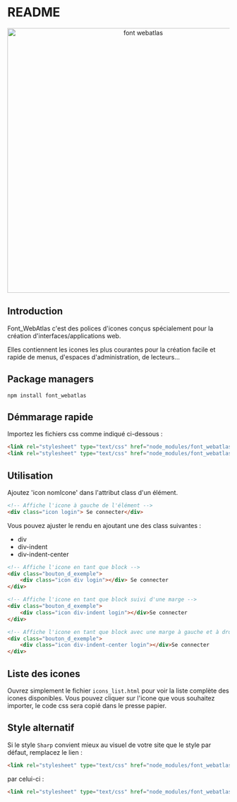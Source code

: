 # README

<p align="center">
    <img alt="font webatlas" src="https://lmoraes.fr/assets/git/font_webatlas.png" width="600">
</p>

## Introduction

Font_WebAtlas c'est des polices d'icones conçus spécialement pour la création d'interfaces/applications web.

Elles contiennent les icones les plus courantes pour la création facile et rapide de menus, d'espaces d'administration, de lecteurs...

## Package managers

```console
npm install font_webatlas
```

## Démmarage rapide

Importez les fichiers css comme indiqué ci-dessous :
```html
<link rel="stylesheet" type="text/css" href="node_modules/font_webatlas/dist/css/webAtlas-icons.css">
<link rel="stylesheet" type="text/css" href="node_modules/font_webatlas/dist/css/font-face/webAtlas-icons.css">
```

## Utilisation

Ajoutez 'icon nomIcone' dans l'attribut class d'un élément.
```html
<!-- Affiche l'icone à gauche de l'élément -->
<div class="icon login"> Se connecter</div>
```

Vous pouvez ajuster le rendu en ajoutant une des class suivantes :
* div
* div-indent
* div-indent-center

```html
<!-- Affiche l'icone en tant que block -->
<div class="bouton_d_exemple">
    <div class="icon div login"></div> Se connecter
</div>

<!-- Affiche l'icone en tant que block suivi d'une marge -->
<div class="bouton_d_exemple">
    <div class="icon div-indent login"></div>Se connecter
</div>

<!-- Affiche l'icone en tant que block avec une marge à gauche et à droite -->
<div class="bouton_d_exemple">
    <div class="icon div-indent-center login"></div>Se connecter
</div>
```

## Liste des icones

Ouvrez simplement le fichier `icons_list.html` pour voir la liste complète des icones disponibles.
Vous pouvez cliquer sur l'icone que vous souhaitez importer, le code css sera copié dans le presse papier.

## Style alternatif

Si le style `Sharp` convient mieux au visuel de votre site que le style par défaut, remplacez le lien :
```html
<link rel="stylesheet" type="text/css" href="node_modules/font_webatlas/dist/css/font-face/webAtlas-icons.css">
```
par celui-ci :
```html
<link rel="stylesheet" type="text/css" href="node_modules/font_webatlas/dist/css/font-face/webAtlas-icons-sharp.css">
```
